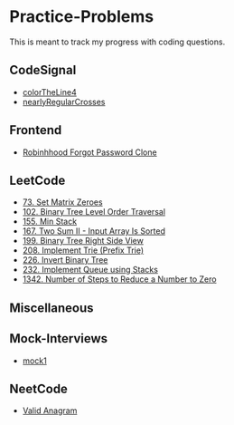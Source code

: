 # Practice-Problems
This is meant to track my progress with coding questions.

## CodeSignal
- [colorTheLine4](CodeSignal/colorTheLine4.js)
- [nearlyRegularCrosses](CodeSignal/nearlyRegularCrosses.js)

## Frontend
- [Robinhhood Forgot Password Clone](Frontend/Robinhood-Forgot-Password-Clone)

## LeetCode
- [73. Set Matrix Zeroes](LeetCode/73-Set-Matrix-Zeroes.js)
- [102. Binary Tree Level Order Traversal](LeetCode/102-Binary-Tree-Level-Order-Traversal.js)
- [155. Min Stack](LeetCode/155-Min-Stack.js)
- [167. Two Sum II - Input Array Is Sorted](LeetCode/167-Two-Sum-II---Input-Array-Is-Sorted.js)
- [199. Binary Tree Right Side View](LeetCode/199-Binary-Tree-Right-Side-View.js)
- [208. Implement Trie (Prefix Trie)](LeetCode/208-Implement-Trie-(Prefix-Tree).js)
- [226. Invert Binary Tree](LeetCode/226-Invert-Binary-Tree.js)
- [232. Implement Queue using Stacks](LeetCode/232-Implement-Queue-using-Stacks.js)
- [1342. Number of Steps to Reduce a Number to Zero](LeetCode/1342-Number-of-Steps-to-Reduce-a-Number-to-Zero.js)

## Miscellaneous

## Mock-Interviews
- [mock1](Mock-Interviews/mock1.js)

## NeetCode
- [Valid Anagram](NeetCode/Valid-Anagram.js)